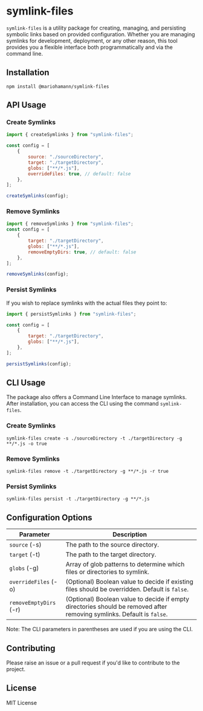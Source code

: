 # symlink-files

`symlink-files` is a utility package for creating, managing, and persisting symbolic links based on provided configuration. Whether you are managing symlinks for development, deployment, or any other reason, this tool provides you a flexible interface both programmatically and via the command line.

## Installation

`npm install @mariohamann/symlink-files`

## API Usage

### Create Symlinks

```js
import { createSymlinks } from "symlink-files";

const config = [
	{
		source: "./sourceDirectory",
		target: "./targetDirectory",
		globs: ["**/*.js"],
		overrideFiles: true, // default: false
	},
];

createSymlinks(config);
```

### Remove Symlinks

```js
import { removeSymlinks } from "symlink-files";
const config = [
	{
		target: "./targetDirectory",
		globs: ["**/*.js"],
		removeEmptyDirs: true, // default: false
	},
];

removeSymlinks(config);
```

### Persist Symlinks

If you wish to replace symlinks with the actual files they point to:

```js
import { persistSymlinks } from "symlink-files";

const config = [
	{
		target: "./targetDirectory",
		globs: ["**/*.js"],
	},
];

persistSymlinks(config);
```

## CLI Usage

The package also offers a Command Line Interface to manage symlinks. After installation, you can access the CLI using the command `symlink-files`.

### Create Symlinks

`symlink-files create -s ./sourceDirectory -t ./targetDirectory -g **/*.js -o true`

### Remove Symlinks

`symlink-files remove -t ./targetDirectory -g **/*.js -r true`

### Persist Symlinks

`symlink-files persist -t ./targetDirectory -g **/*.js`

## Configuration Options

| Parameter              | Description                                                                                                            |
| ---------------------- | ---------------------------------------------------------------------------------------------------------------------- |
| `source` (-s)          | The path to the source directory.                                                                                      |
| `target` (-t)          | The path to the target directory.                                                                                      |
| `globs` (-g)           | Array of glob patterns to determine which files or directories to symlink.                                             |
| `overrideFiles` (-o)   | (Optional) Boolean value to decide if existing files should be overridden. Default is `false`.                         |
| `removeEmptyDirs` (-r) | (Optional) Boolean value to decide if empty directories should be removed after removing symlinks. Default is `false`. |

Note: The CLI parameters in parentheses are used if you are using the CLI.

## Contributing

Please raise an issue or a pull request if you'd like to contribute to the project.

## License

MIT License
